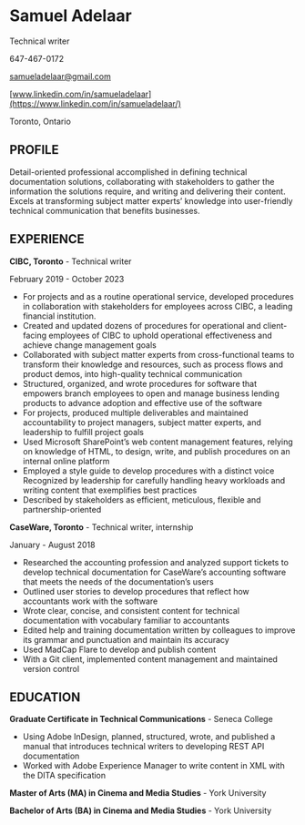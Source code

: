 
# Samuel Adelaar

Technical writer

647-467-0172

samueladelaar@gmail.com

[www.linkedin.com/in/samueladelaar](https://www.linkedin.com/in/samueladelaar/)

Toronto, Ontario

## PROFILE

Detail-oriented professional accomplished in defining technical documentation solutions, collaborating with stakeholders to gather the information the solutions require, and writing and delivering their content. Excels at transforming subject matter experts’ knowledge into user-friendly technical communication that benefits businesses.

## EXPERIENCE

**CIBC, Toronto** - Technical writer

February 2019 - October 2023

- For projects and as a routine operational service, developed procedures in collaboration with stakeholders for employees across CIBC, a leading financial institution.
- Created and updated dozens of procedures for operational and client-facing employees of CIBC to uphold operational effectiveness and achieve change management goals
- Collaborated with subject matter experts from cross-functional teams to transform their knowledge and resources, such as process flows and product demos, into  high-quality technical communication
- Structured, organized, and wrote procedures for software that empowers branch employees to open and manage business lending products to advance adoption and effective use of the software 
- For projects, produced multiple deliverables and maintained accountability to project managers, subject matter experts, and leadership to fulfill project goals
- Used Microsoft SharePoint’s web content management features, relying on knowledge of HTML, to design, write, and publish procedures on an internal online platform
- Employed a style guide to develop procedures with a distinct voice
Recognized by leadership for carefully handling heavy workloads and writing content that exemplifies best practices
- Described by stakeholders as efficient, meticulous, flexible and partnership-oriented


**CaseWare, Toronto** - Technical writer, internship

January - August 2018

- Researched the accounting profession and analyzed support tickets to develop technical documentation for CaseWare’s accounting software that meets the needs of the documentation’s users
- Outlined user stories to develop procedures that reflect how accountants work with the software
- Wrote clear, concise, and consistent content for technical documentation with vocabulary familiar to accountants
- Edited help and training documentation written by colleagues to improve its grammar and punctuation and maintain its accuracy
- Used MadCap Flare to develop and publish content
- With a Git client, implemented content management and maintained version control

## EDUCATION

**Graduate Certificate in Technical Communications** - Seneca College

- Using Adobe InDesign, planned, structured, wrote, and published a manual that introduces technical writers to developing REST API documentation
- Worked with Adobe Experience Manager to write content in XML with the DITA specification

**Master of Arts (MA) in Cinema and Media Studies** - York University

**Bachelor of Arts (BA) in Cinema and Media Studies** - York University